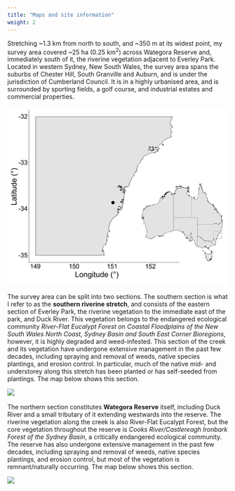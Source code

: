 ```yaml
---
title: "Maps and site information"
weight: 2
---
```


Stretching ~1.3 km from north to south, and ~350 m at its widest point, my survey area covered ~25 ha (0.25 km<sup>2</sup>) across Wategora Reserve and, immediately south of it, the riverine vegetation adjacent to Everley Park. Located in western Sydney, New South Wales, the survey area spans the suburbs of Chester Hill, South Granville and Auburn, and is under the jurisdiction of Cumberland Council. It is in a highly urbanised area, and is surrounded by sporting fields, a golf course, and industrial estates and commercial properties. 

![](map.png)

The survey area can be split into two sections. The southern section is what I refer to as the **southern riverine stretch**, and consists of the eastern section of Everley Park, the riverine vegetation to the immediate east of the park, and Duck River. This vegetation belongs to the endangered ecological community *River-Flat Eucalypt Forest on Coastal Floodplains of the New South Wales North Coast, Sydney Basin and South East Corner Bioregions*, however, it is highly degraded and weed-infested. This section of the creek and its vegetation have undergone extensive management in the past few decades, including spraying and removal of weeds, native species plantings, and erosion control. In particular, much of the native mid- and understorey along this stretch has been planted or has self-seeded from plantings. The map below shows this section.

![](botmap.png)

The northern section constitutes **Wategora Reserve** itself, including Duck River and a small tributary of it extending westwards into the reserve. The riverine vegetation along the creek is also River-Flat Eucalypt Forest, but the core vegetation throughout the reserve is *Cooks River/Castlereagh Ironbark Forest of the Sydney Basin*,  a critically endangered ecological community. The reserve has also undergone extensive management in the past few decades, including spraying and removal of weeds, native species plantings, and erosion control, but most of the vegetation is remnant/naturally occurring. The map below shows this section. 

![](topmap.png)